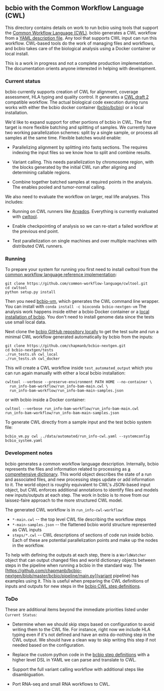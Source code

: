 ## bcbio with the Common Workflow Language (CWL)

This directory contains details on work to run bcbio using tools that support
the [Common Workflow Language (CWL)][0]. bcbio generates a CWL workflow from a
[YAML description file](https://bcbio-nextgen.readthedocs.org/en/latest/contents/configuration.html).
Any tool that supports CWL input can run this workflow. CWL-based tools do the
work of managing files and workflows, and bcbio takes care of the biological
analysis using a Docker container or local install.

This is a work in progress and not a complete production implementation. The
documentation orients anyone interested in helping with development.

### Current status

bcbio currently supports creation of CWL for alignment, coverage assessment, HLA
typing and quality control. It generates a
[CWL draft 2](http://common-workflow-language.github.io/draft-2/) compatible
workflow. The actual biological code execution during runs works with either the
bcbio docker container ([bcbio/bcbio](https://hub.docker.com/r/bcbio/bcbio/)) or
a local installation.

We'd like to expand support for other portions of bcbio in CWL. The first target
is more flexible batching and splitting of samples. We currently have two
working parallelization schemes: split by a single sample, or process all
samples at the same time. Flexible batches would enable:

- Parallelizing alignment by splitting into fastq sections. The requires
  indexing the input files so we know how to split and combine results.

- Variant calling. This needs parallelization by chromosome region, with the
  blocks generated by the initial CWL run after aligning and determining
  callable regions.

- Combine together batched samples at required points in the analysis. The
  enables pooled and tumor-normal calling.

We also need to evaluate the workflow on larger, real life analyses. This includes:

- Running on CWL runners like [Arvados](https://arvados.org/). Everything is
  currently evaluated with [cwltool][1].

- Enable checkpointing of analysis so we can re-start a failed workflow at the
  previous end point.

- Test parallelization on single machines and over multiple machines with
  distributed CWL runners.

### Running

To prepare your system for running you first need to install cwltool
from the [common workflow language reference implementation][1]:
```
git clone https://github.com/common-workflow-language/cwltool.git
cd cwltool
python setup.py install
```
Then you need [bcbio-vm](https://github.com/chapmanb/bcbio-nextgen-vm), which
generates the CWL command line wrapper. You can install with `conda install -c
bioconda bcbio-nextgen-vm` The analysis work happens inside either a bcbio
Docker container or a [local installation of bcbio][3]. You don't need to
install genome data since the tests use small local data.

Next clone the [bcbio GitHub repository locally][2] to get the test suite and
run a minimal CWL workflow generated automatically by bcbio from the inputs:
```
git clone https://github.com/chapmanb/bcbio-nextgen.git
cd bcbio-nextgen/tests
./run_tests.sh cwl_local
./run_tests.sh cwl_docker
```
This will create a CWL workflow inside `test_automated_output` which you can run
again manually with either a local bcbio installation:
```
cwltool --verbose --preserve-environment PATH HOME --no-container \
  run_info-bam-workflow/run_info-bam-main.cwl \
  run_info-bam-workflow/run_info-bam-main-samples.json
```
or with bcbio inside a Docker container:

```
cwltool --verbose run_info-bam-workflow/run_info-bam-main.cwl run_info-bam-workflow/run_info-bam-main-samples.json
```
To generate CWL directly from a sample input and the test bcbio system file:
```
bcbio_vm.py cwl ../data/automated/run_info-cwl.yaml --systemconfig bcbio_system.yaml
```

### Development notes

bcbio generates a common workflow language description. Internally, bcbio
represents the files and information related to processing as
[a comprehensive dictionary](https://bcbio-nextgen.readthedocs.org/en/latest/contents/code.html#data).
This world object describes the state of a run and associated files, and new
processing steps update or add information to it. The world object is roughly
equivalent to CWL's JSON-based input object, but CWL enforces additional
annotations to identify files and models new inputs/outputs at each step. The
work in bcbio is to move from our laissez-faire approach to the more structured
CWL model.

The generated CWL workflow is in `run_info-cwl-workflow`:

- `*-main.cwl` -- the top level CWL file describing the workflow steps
- `*-main-samples.json` -- the flattened bcbio world structure represented as
  CWL inputs
- `steps/*.cwl` -- CWL descriptions of sections of code run inside bcbio. Each
  of these are potential parallelization points and make up the nodes in the
  workflow.

To help with defining the outputs at each step, there is a `WorldWatcher` object
that can output changed files and world dictionary objects between steps in the
pipeline when running a bcbio in the standard way. The
[https://github.com/chapmanb/bcbio-nextgen/blob/master/bcbio/pipeline/main.py](variant
pipeline) has examples using it. This is useful when preparing the CWL
definitions of inputs and outputs for new steps in the [bcbio CWL step definitions](https://github.com/chapmanb/bcbio-nextgen/blob/master/bcbio/cwl/workflow.py).

### ToDo

These are additional items beyond the immediate priorities listed under `Current
Status`:

- Determine when we should skip steps based on configuration to avoid writing
  them to the CWL file. For instance, right now we include HLA typing even if
  it's not defined and have an extra do-nothing step in the CWL output. We
  should have a clean way to skip writing this step if not needed based on the
  configuration.

- Replace the custom python code in the
  [bcbio step definitions](https://github.com/chapmanb/bcbio-nextgen/blob/master/bcbio/cwl/workflow.py)
  with a higher level DSL in YAML we can parse and translate to CWL.

- Support the full variant calling workflow with additional steps like
  disambiguation.

- Port RNA-seq and small RNA workflows to CWL.

[0]: https://github.com/common-workflow-language/common-workflow-language
[1]: https://github.com/common-workflow-language/cwltool
[2]: https://github.com/chapmanb/bcbio-nextgen
[3]: https://bcbio-nextgen.readthedocs.org/en/latest/contents/installation.html
